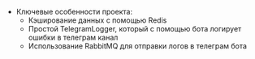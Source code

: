 - Ключевые особенности проекта:
  - Кэширование данных с помощью Redis
  - Простой TelegramLogger, который с помощью бота логирует ошибки в телеграм канал
  - Использование RabbitMQ для отправки логов в телеграм бота

